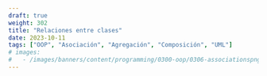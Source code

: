 ```yaml
---
draft: true
weight: 302
title: "Relaciones entre clases"
date: 2023-10-11
tags: ["OOP", "Asociación", "Agregación", "Composición", "UML"]
# images:
#   - /images/banners/content/programming/0300-oop/0306-associationspng
---
```


